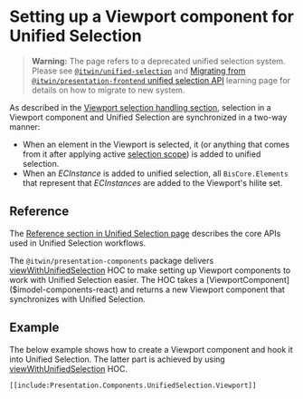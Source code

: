 # Setting up a Viewport component for Unified Selection

> **Warning:** The page refers to a deprecated unified selection system. Please see [`@itwin/unified-selection`](https://www.npmjs.com/package/@itwin/unified-selection) and [Migrating from `@itwin/presentation-frontend` unified selection API](https://github.com/iTwin/presentation/blob/master/packages/unified-selection/learning/MigrationGuide.md) learning page for details on how to migrate to new system.

As described in the [Viewport selection handling section](./index.md#viewport), selection in a Viewport component and Unified Selection are synchronized in a two-way manner:

- When an element in the Viewport is selected, it (or anything that comes from it after applying active [selection scope](./index.md#selection-scopes)) is added to unified selection.
- When an *ECInstance* is added to unified selection, all `BisCore.Elements` that represent that *ECInstances* are added to the Viewport's hilite set.

## Reference

The [Reference section in Unified Selection page](./index.md#reference) describes the core APIs used in Unified Selection workflows.

The `@itwin/presentation-components` package delivers [viewWithUnifiedSelection]($presentation-components) HOC to make setting up Viewport components to work with Unified Selection easier. The HOC takes a [ViewportComponent]($imodel-components-react) and returns a new Viewport component that synchronizes with Unified Selection.

## Example

The below example shows how to create a Viewport component and hook it into Unified Selection. The latter part is achieved by using [viewWithUnifiedSelection]($presentation-components) HOC.

```tsx
[[include:Presentation.Components.UnifiedSelection.Viewport]]
```
